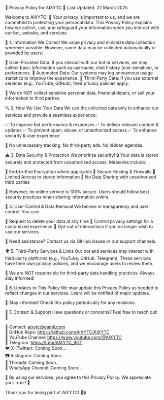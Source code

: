 🔐 Privacy Policy for AIXYTC
📅 Last Updated: 22 March 2025

Welcome to AIXYTC! 🚀 Your privacy is important to us, and we are committed to protecting your personal data. This Privacy Policy explains how we collect, use, and safeguard your information when you interact with our bot, website, and services.

📌 1. Information We Collect
We value privacy and minimize data collection wherever possible. However, some data may be collected automatically or provided by users:

🔹 User-Provided Data: If you interact with our bot or services, we may collect basic information such as username, chat history (non-sensitive), or preferences.
🔹 Automated Data: Our systems may log anonymous usage statistics to improve the experience.
🔹 Third-Party Data: If you use external services (e.g., YouTube, GitHub), their privacy policies apply.

🚫 We do NOT collect sensitive personal data, financial details, or sell your information to third parties.

🔍 2. How We Use Your Data
We use the collected data only to enhance our services and provide a seamless experience:

✅ To improve bot performance & responses
✅ To deliver relevant content & updates
✅ To prevent spam, abuse, or unauthorized access
✅ To enhance security & user experience

🔄 No unnecessary tracking. No third-party ads. No hidden agendas.

⚠️ 3. Data Security & Protection
We prioritize security! 🔒 Your data is stored securely and protected from unauthorized access. Measures include:

🔹 End-to-End Encryption where applicable
🔹 Secure Hosting & Firewalls
🔹 Limited Access to stored information
🔹 No Data Sharing with unauthorized third parties

🚨 However, no online service is 100% secure. Users should follow best security practices when sharing information online.

🛑 4. User Control & Data Removal
We believe in transparency and user control! You can:

🔹 Request to delete your data at any time
🔹 Control privacy settings for a customized experience
🔹 Opt-out of interactions if you no longer wish to use our services

📩 Need assistance? Contact us via GitHub Issues or our support channels.

🌍 5. Third-Party Services & Links
Our bot and services may interact with third-party platforms (e.g., YouTube, GitHub, Telegram). These services have their own privacy policies, and we encourage users to review them.

🔗 We are NOT responsible for third-party data handling practices. Always stay informed!

📜 6. Updates to This Policy
We may update this Privacy Policy as needed to reflect changes in our services. Users will be notified of major updates.

📅 Stay informed! Check this policy periodically for any revisions.

💬 7. Contact & Support
Have questions or concerns? Feel free to reach out! 🚀

📧 Contact: aixytc@gamil.com <br>
🔗 GitHub Repo: https://github.com/AIXYTC/AIXYTC <br>
🎥 YouTube Channel: https://www.youtube.com/@AIXYTC <br>
💬 Telegram: https://t.me/AIXYTC_BOT <br>
🐦 X (Twitter): Coming Soon... <br>
📷 Instagram: Coming Soon... <br>
📝 Threads: Coming Soon... <br>
📱 WhatsApp Channel: Coming Soon... <br>

🔹 By using our services, you agree to this Privacy Policy. We appreciate your trust! 💙

Thank you for being part of AIXYTC! 🚀🔒
